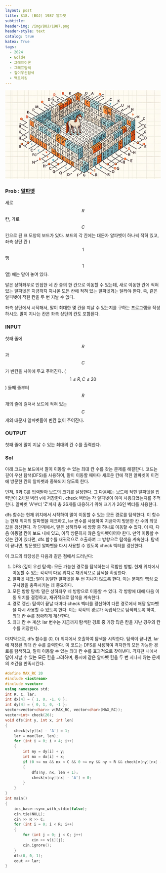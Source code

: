 ```yaml
---
layout: post
title: $18. [BOJ] 1987 알파벳
subtitle: 
header-img: /img/BOJ/1987.png
header-style: text
catalog: true
katex: True
tags:
  - 2024
  - Gold4
  - 그래프이론
  - 그래프탐색
  - 깊이우선탐색
  - 백트레킹
---
```


![Alt text](/img/BOJ/1987.png)


### Prob : [알파벳](https://www.acmicpc.net/problem/1987)

세로 
$$R$$칸, 가로 $$C$$칸으로 된 표 모양의 보드가 있다. 보드의 각 칸에는 대문자 알파벳이 하나씩 적혀 있고, 좌측 상단 칸 ($$1$$행 $$1$$열) 에는 말이 놓여 있다.

말은 상하좌우로 인접한 네 칸 중의 한 칸으로 이동할 수 있는데, 새로 이동한 칸에 적혀 있는 알파벳은 지금까지 지나온 모든 칸에 적혀 있는 알파벳과는 달라야 한다. 즉, 같은 알파벳이 적힌 칸을 두 번 지날 수 없다.

좌측 상단에서 시작해서, 말이 최대한 몇 칸을 지날 수 있는지를 구하는 프로그램을 작성하시오. 말이 지나는 칸은 좌측 상단의 칸도 포함된다.


### INPUT
첫째 줄에 $$R$$ 과 $$C$$ 가 빈칸을 사이에 두고 주어진다. ( $$1 ≤ R,C ≤ 20$$ ) 둘째 줄부터 $$R$$개의 줄에 걸쳐서 보드에 적혀 있는 $$C$$개의 대문자 알파벳들이 빈칸 없이 주어진다.


### OUTPUT
첫째 줄에 말이 지날 수 있는 최대의 칸 수를 출력한다.


### Sol

아래 코드는 보드에서 말이 이동할 수 있는 최대 칸 수를 찾는 문제를 해결한다. 코드는 깊이 우선 탐색(DFS)를 사용하여, 말이 이동할 때마다 새로운 칸에 적힌 알파벳이 이전에 방문한 칸의 알파벳과 중복되지 않도록 한다.

먼저, R과 C를 입력받아 보드의 크기를 설정한다. 그 다음에는 보드에 적힌 알파벳을 입력받아 2차원 벡터 v에 저장한다. check 벡터는 각 알파벳이 이미 사용되었는지를 추적한다. 알파벳 'A'부터 'Z'까지 총 26개를 대응하기 위해 크기가 26인 벡터를 사용한다.

dfs 함수는 현재 위치에서 시작하여 말이 이동할 수 있는 모든 경로를 탐색한다. 이 함수는 현재 위치의 알파벳을 체크하고, lar 변수를 사용하여 지금까지 방문한 칸 수의 최댓값을 갱신한다. 각 단계에서, 말은 상하좌우 네 방향 중 하나로 이동할 수 있다. 이 때, 다음 이동할 칸이 보드 내에 있고, 아직 방문하지 않은 알파벳이어야 한다. 만약 이동할 수 있는 칸이 있다면, dfs 함수를 재귀적으로 호출하여 그 방향으로 탐색을 계속한다. 탐색이 끝나면, 방문했던 알파벳을 다시 사용할 수 있도록 check 벡터를 갱신한다.

이 코드의 타당성은 다음과 같은 점에서 드러난다:

1. DFS (깊이 우선 탐색): 모든 가능한 경로를 탐색하는데 적합한 방법. 현재 위치에서 이동할 수 있는 각각의 다음 위치로 재귀적으로 탐색을 확장한다.
2. 알파벳 체크: 말이 동일한 알파벳을 두 번 지나지 않도록 한다. 이는 문제의 핵심 요구사항을 충족시키는 데 중요하다.
3. 모든 방향 탐색: 말은 상하좌우 네 방향으로 이동할 수 있다. 각 방향에 대해 다음 이동 위치를 결정하고, 재귀적으로 탐색을 계속한다.
4. 경로 갱신: 탐색이 끝날 때마다 check 벡터를 갱신하여 다른 경로에서 해당 알파벳을 다시 사용할 수 있도록 한다. 이는 각각의 경로가 독립적으로 탐색되도록 하여, 최대 칸 수를 정확하게 계산한다.
5. 최대 칸 수 계산: lar 변수는 지금까지 탐색한 경로 중 가장 많은 칸을 지난 경우의 칸 수를 저장한다.

마지막으로, dfs 함수를 (0, 0) 위치에서 호출하여 탐색을 시작한다. 탐색이 끝나면, lar에 저장된 최대 칸 수를 출력한다. 이 코드는 DFS를 사용하여 격자판의 모든 가능한 경로를 탐색하고, 말이 이동할 수 있는 최대 칸 수를 효과적으로 찾아낸다. 격자판 내에서 말이 지날 수 있는 모든 칸을 고려하며, 동시에 같은 알파벳 칸을 두 번 지나지 않는 문제의 조건을 만족시킨다.



```c++
#define MAX_RC 20
#include <iostream>
#include <vector>
using namespace std;
int R, C, lar;
int dx[4] = { 1, 0, -1, 0 };
int dy[4] = { 0, 1, 0, -1 };
vector<vector<char>> v(MAX_RC, vector<char>(MAX_RC));
vector<int> check(26);
void dfs(int y, int x, int len)
{
	check[v[y][x] - 'A'] = 1;
	lar = max(lar, len);
	for (int i = 0; i < 4; i++)
	{
		int ny = dy[i] + y;
		int nx = dx[i] + x;
		if (0 <= nx && nx < C && 0 <= ny && ny < R && check[v[ny][nx] - 'A'] == 0)
		{
			dfs(ny, nx, len + 1);
			check[v[ny][nx] - 'A'] = 0;
		}
	}
}
int main()
{
	ios_base::sync_with_stdio(false);
	cin.tie(NULL);
	cin >> R >> C;
	for (int i = 0; i < R; i++)
	{
		for (int j = 0; j < C; j++)
			cin >> v[i][j];
		cin.ignore();
	}
	dfs(0, 0, 1);
	cout << lar;
}
```